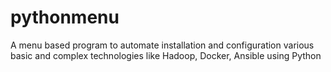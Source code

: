 # pythonmenu
 A menu based program to automate installation and configuration various  basic and complex technologies like Hadoop, Docker, Ansible using Python
